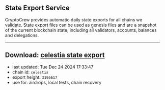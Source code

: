 ## State Export Service
CryptoCrew provides automatic daily state exports for all chains we validate. State export files can be used as genesis files and are a snapshot of the current blockchain state, including all validators, accounts, balances and delegations.

---
**Download: [celestia state export](https://dl-eu2.ccvalidators.com/SERVICE/celestia/celestia_export_3196617.json)**
---

- last updated: Tue Dec 24 2024 17:33:47
- chain id: `celestia`
- export height: `3196617`
- use for: airdrops, local tests, chain recovery
